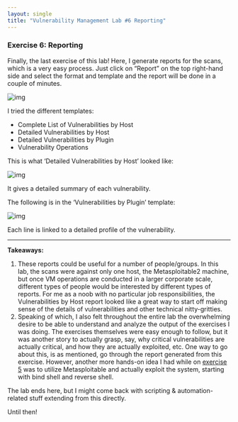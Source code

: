 ```yaml
---
layout: single
title: "Vulnerability Management Lab #6 Reporting"
---
```


### Exercise 6: Reporting


Finally, the last exercise of this lab! Here, I generate reports for the scans, which is a very easy process. Just click on “Report” on the top right-hand side and select the format and template and the report will be done in a couple of minutes.



![img](https://lh3.googleusercontent.com/ZpGheEqqqBBz4EXe_kpBlXOT53VAFcjTB8klJM-B25kArchWGE7Ob7_xKxncj7PExnRD16LVvqHRzrqPY_pX5pRWCSoWC6aUQjo5Jd7mQEsmeGbHs1cTGmVqoj3xR1bNkXPjOmlSE5Re1XU8lvxEhYM)



I tried the different templates: 

- Complete List of Vulnerabilities by Host
- Detailed Vulnerabilities by Host
- Detailed Vulnerabilities by Plugin
- Vulnerability Operations

This is what ‘Detailed Vulnerabilities by Host’ looked like: 



![img](https://lh4.googleusercontent.com/m2joVyGr3_9GPs2-a2YIiFvbCQdDu2NcQNQZcCFk2nNNiSWgPOATk9KlLm1U6iY0p9xc_9Qam4YPTsM-7k0XTbxbqz5T-R-QtEg3xN_oO4sRVgIpsdelyR1jmgq8v2bn8zz7nsrVuaoFX-rYUpI7zCY)

It gives a detailed summary of each vulnerability. 



The following is in the ‘Vulnerabilities by Plugin’ template:



![img](https://lh4.googleusercontent.com/GIlGs8jiTpSn1Xrjr8bxgkNfuzSdsgidUT8tgmzl70LEvCiIJXCCtJQG_WoDTM1FvxDSuVpMmPwOFJsD5jbUjVXxmtY4JzuNXq8zO41o4E_hIxpGyLEjMML7MWAMjaZc53DCLzyE_782ZBMxPAWMP1o)



Each line is linked to a detailed profile of the vulnerability. 



------



**Takeaways:** 

1. These reports could be useful for a number of people/groups. In this lab, the scans were against only one host, the Metasploitable2 machine, but once VM operations are conducted in a larger corporate scale, different types of people would be interested by different types of reports. For me as a noob with no particular job responsibilities, the Vulnerabilities by Host report looked like a great way to start off making sense of the details of vulnerabilities and other technical nitty-gritties. 
2. Speaking of which, I also felt throughout the entire lab the overwhelming desire to be able to understand and analyze the output of the exercises I was doing. The exercises themselves were easy enough to follow, but it was another story to actually grasp, say, why critical vulnerabilities are actually critical, and how they are actually exploited, etc. One way to go about this, is as mentioned, go through the report generated from this exercise. However, another more hands-on idea I had while on [exercise 5](https://areekang.github.io/eighth/) was to utilize Metasploitable and actually exploit the system, starting with bind shell and reverse shell. 

The lab ends here, but I might come back with scripting & automation-related stuff extending from this directly. 

Until then!